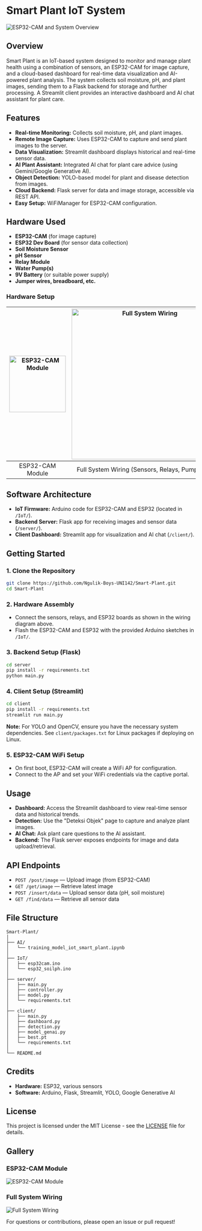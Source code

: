 # Smart Plant IoT System

![ESP32-CAM and System Overview](images/esp32-cam.jpg)

## Overview

Smart Plant is an IoT-based system designed to monitor and manage plant health using a combination of sensors, an ESP32-CAM for image capture, and a cloud-based dashboard for real-time data visualization and AI-powered plant analysis. The system collects soil moisture, pH, and plant images, sending them to a Flask backend for storage and further processing. A Streamlit client provides an interactive dashboard and AI chat assistant for plant care.

## Features

- **Real-time Monitoring:** Collects soil moisture, pH, and plant images.
- **Remote Image Capture:** Uses ESP32-CAM to capture and send plant images to the server.
- **Data Visualization:** Streamlit dashboard displays historical and real-time sensor data.
- **AI Plant Assistant:** Integrated AI chat for plant care advice (using Gemini/Google Generative AI).
- **Object Detection:** YOLO-based model for plant and disease detection from images.
- **Cloud Backend:** Flask server for data and image storage, accessible via REST API.
- **Easy Setup:** WiFiManager for ESP32-CAM configuration.

## Hardware Used

- **ESP32-CAM** (for image capture)
- **ESP32 Dev Board** (for sensor data collection)
- **Soil Moisture Sensor**
- **pH Sensor**
- **Relay Module**
- **Water Pump(s)**
- **9V Battery** (or suitable power supply)
- **Jumper wires, breadboard, etc.**

### Hardware Setup

| <img src="images/esp32-cam-alone.jpg" alt="ESP32-CAM Module" width="150"> | <img src="images/wiring-system.jpg" alt="Full System Wiring" width="400"> |
|:-----------------------------------------:|:-----------------------------------------------:|
| ESP32-CAM Module                          | Full System Wiring (Sensors, Relays, Pumps, etc.)|

## Software Architecture

- **IoT Firmware:** Arduino code for ESP32-CAM and ESP32 (located in `/IoT/`).
- **Backend Server:** Flask app for receiving images and sensor data (`/server/`).
- **Client Dashboard:** Streamlit app for visualization and AI chat (`/client/`).

## Getting Started

### 1. Clone the Repository

```bash
git clone https://github.com/Ngulik-Boys-UNI142/Smart-Plant.git
cd Smart-Plant
```

### 2. Hardware Assembly
- Connect the sensors, relays, and ESP32 boards as shown in the wiring diagram above.
- Flash the ESP32-CAM and ESP32 with the provided Arduino sketches in `/IoT/`.

### 3. Backend Setup (Flask)

```bash
cd server
pip install -r requirements.txt
python main.py
```

### 4. Client Setup (Streamlit)

```bash
cd client
pip install -r requirements.txt
streamlit run main.py
```

**Note:** For YOLO and OpenCV, ensure you have the necessary system dependencies. See `client/packages.txt` for Linux packages if deploying on Linux.

### 5. ESP32-CAM WiFi Setup
- On first boot, ESP32-CAM will create a WiFi AP for configuration.
- Connect to the AP and set your WiFi credentials via the captive portal.

## Usage

- **Dashboard:** Access the Streamlit dashboard to view real-time sensor data and historical trends.
- **Detection:** Use the "Deteksi Objek" page to capture and analyze plant images.
- **AI Chat:** Ask plant care questions to the AI assistant.
- **Backend:** The Flask server exposes endpoints for image and data upload/retrieval.

## API Endpoints

- `POST /post/image` — Upload image (from ESP32-CAM)
- `GET /get/image` — Retrieve latest image
- `POST /insert/data` — Upload sensor data (pH, soil moisture)
- `GET /find/data` — Retrieve all sensor data

## File Structure

```plaintext
Smart-Plant/
│
├── AI/
│   └── training_model_iot_smart_plant.ipynb
│
├── IoT/
│   ├── esp32cam.ino
│   └── esp32_soilph.ino
│
├── server/
│   ├── main.py
│   ├── controller.py
│   ├── model.py
│   └── requirements.txt
│
├── client/
│   ├── main.py
│   ├── dashboard.py
│   ├── detection.py
│   ├── model_genai.py
│   ├── best.pt
│   └── requirements.txt
│
└── README.md
```

## Credits

- **Hardware:** ESP32, various sensors
- **Software:** Arduino, Flask, Streamlit, YOLO, Google Generative AI

## License

This project is licensed under the MIT License - see the [LICENSE](LICENSE) file for details.

## Gallery

### ESP32-CAM Module
![ESP32-CAM Module](images/esp32-cam-alone.jpg)

### Full System Wiring
![Full System Wiring](images/wiring-system.jpg)

For questions or contributions, please open an issue or pull request!
